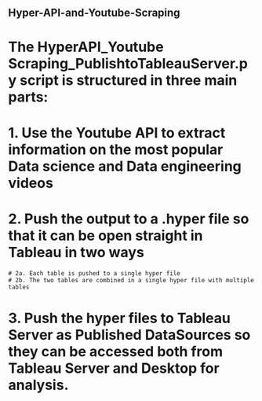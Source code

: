 ## Hyper-API-and-Youtube-Scraping

# The HyperAPI_Youtube Scraping_PublishtoTableauServer.py script is structured in three main parts:
# 1. Use the Youtube API to extract information on the most popular Data science and Data engineering videos
# 2. Push the output to a .hyper file so that it can be open straight in Tableau in two ways
    # 2a. Each table is pushed to a single hyper file
    # 2b. The two tables are combined in a single hyper file with multiple tables 
# 3. Push the hyper files to Tableau Server as Published DataSources so they can be accessed both from Tableau Server and Desktop for analysis.
